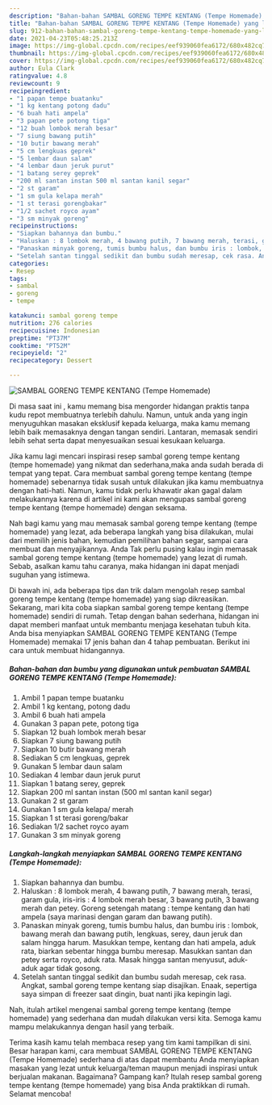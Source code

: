```yaml
---
description: "Bahan-bahan SAMBAL GORENG TEMPE KENTANG (Tempe Homemade) yang lezat Untuk Jualan"
title: "Bahan-bahan SAMBAL GORENG TEMPE KENTANG (Tempe Homemade) yang lezat Untuk Jualan"
slug: 912-bahan-bahan-sambal-goreng-tempe-kentang-tempe-homemade-yang-lezat-untuk-jualan
date: 2021-04-23T05:48:25.213Z
image: https://img-global.cpcdn.com/recipes/eef939060fea6172/680x482cq70/sambal-goreng-tempe-kentang-tempe-homemade-foto-resep-utama.jpg
thumbnail: https://img-global.cpcdn.com/recipes/eef939060fea6172/680x482cq70/sambal-goreng-tempe-kentang-tempe-homemade-foto-resep-utama.jpg
cover: https://img-global.cpcdn.com/recipes/eef939060fea6172/680x482cq70/sambal-goreng-tempe-kentang-tempe-homemade-foto-resep-utama.jpg
author: Eula Clark
ratingvalue: 4.8
reviewcount: 9
recipeingredient:
- "1 papan tempe buatanku"
- "1 kg kentang potong dadu"
- "6 buah hati ampela"
- "3 papan pete potong tiga"
- "12 buah lombok merah besar"
- "7 siung bawang putih"
- "10 butir bawang merah"
- "5 cm lengkuas geprek"
- "5 lembar daun salam"
- "4 lembar daun jeruk purut"
- "1 batang serey geprek"
- "200 ml santan instan 500 ml santan kanil segar"
- "2 st garam"
- "1 sm gula kelapa merah"
- "1 st terasi gorengbakar"
- "1/2 sachet royco ayam"
- "3 sm minyak goreng"
recipeinstructions:
- "Siapkan bahannya dan bumbu."
- "Haluskan : 8 lombok merah, 4 bawang putih, 7 bawang merah, terasi, garam gula, iris-iris : 4 lombok merah besar, 3 bawang putih, 3 bawang merah dan petey. Goreng setengah matang : tempe kentang dan hati ampela (saya marinasi dengan garam dan bawang putih)."
- "Panaskan minyak goreng, tumis bumbu halus, dan bumbu iris : lombok, bawang merah dan bawang putih, lengkuas, serey, daun jeruk dan salam hingga harum. Masukkan tempe, kentang dan hati ampela, aduk rata, biarkan sebentar hingga bumbu meresap. Masukkan santan dan petey serta royco, aduk rata. Masak hingga santan menyusut, aduk-aduk agar tidak gosong."
- "Setelah santan tinggal sedikit dan bumbu sudah meresap, cek rasa. Angkat, sambal goreng tempe kentang siap disajikan. Enaak, sepertiga saya simpan di freezer saat dingin, buat nanti jika kepingin lagi."
categories:
- Resep
tags:
- sambal
- goreng
- tempe

katakunci: sambal goreng tempe 
nutrition: 276 calories
recipecuisine: Indonesian
preptime: "PT37M"
cooktime: "PT52M"
recipeyield: "2"
recipecategory: Dessert

---
```



![SAMBAL GORENG TEMPE KENTANG (Tempe Homemade)](https://img-global.cpcdn.com/recipes/eef939060fea6172/680x482cq70/sambal-goreng-tempe-kentang-tempe-homemade-foto-resep-utama.jpg)

Di masa  saat ini , kamu memang bisa mengorder hidangan praktis tanpa kudu repot membuatnya terlebih dahulu. Namun, untuk anda yang ingin menyuguhkan masakan eksklusif kepada keluarga, maka kamu memang lebih baik memasaknya dengan tangan sendiri. Lantaran, memasak sendiri lebih sehat serta dapat menyesuaikan sesuai kesukaan keluarga.

Jika kamu lagi mencari inspirasi resep sambal goreng tempe kentang (tempe homemade) yang nikmat dan sederhana,maka anda sudah berada di tempat yang tepat. Cara membuat sambal goreng tempe kentang (tempe homemade)  sebenarnya tidak susah untuk dilakukan jika kamu membuatnya dengan hati-hati. Namun, kamu tidak perlu khawatir akan gagal dalam melakukannya 
karena di artikel ini kami akan mengupas sambal goreng tempe kentang (tempe homemade) dengan seksama.  



Nah bagi kamu yang mau memasak sambal goreng tempe kentang (tempe homemade) yang lezat, ada beberapa langkah yang bisa dilakukan, mulai dari memilih jenis bahan, kemudian pemilihan bahan segar, sampai cara membuat dan menyajikannya. Anda Tak perlu pusing kalau ingin memasak sambal goreng tempe kentang (tempe homemade) yang lezat di rumah. Sebab, asalkan kamu  tahu caranya, maka hidangan ini dapat menjadi suguhan yang istimewa.

Di bawah ini, ada beberapa tips dan trik dalam mengolah resep sambal goreng tempe kentang (tempe homemade) yang siap dikreasikan. Sekarang, mari kita coba siapkan sambal goreng tempe kentang (tempe homemade) sendiri di rumah. Tetap dengan bahan sederhana, hidangan ini dapat memberi manfaat untuk membantu menjaga kesehatan tubuh kita. Anda bisa menyiapkan SAMBAL GORENG TEMPE KENTANG (Tempe Homemade) memakai 17 jenis bahan dan 4 tahap pembuatan. Berikut ini cara untuk membuat hidangannya.

<!--inarticleads1-->

##### Bahan-bahan dan bumbu yang digunakan untuk pembuatan SAMBAL GORENG TEMPE KENTANG (Tempe Homemade):

1. Ambil 1 papan tempe buatanku
1. Ambil 1 kg kentang, potong dadu
1. Ambil 6 buah hati ampela
1. Gunakan 3 papan pete, potong tiga
1. Siapkan 12 buah lombok merah besar
1. Siapkan 7 siung bawang putih
1. Siapkan 10 butir bawang merah
1. Sediakan 5 cm lengkuas, geprek
1. Gunakan 5 lembar daun salam
1. Sediakan 4 lembar daun jeruk purut
1. Siapkan 1 batang serey, geprek
1. Siapkan 200 ml santan instan (500 ml santan kanil segar)
1. Gunakan 2 st garam
1. Gunakan 1 sm gula kelapa/ merah
1. Siapkan 1 st terasi goreng/bakar
1. Sediakan 1/2 sachet royco ayam
1. Gunakan 3 sm minyak goreng




<!--inarticleads2-->

##### Langkah-langkah menyiapkan SAMBAL GORENG TEMPE KENTANG (Tempe Homemade):

1. Siapkan bahannya dan bumbu.
1. Haluskan : 8 lombok merah, 4 bawang putih, 7 bawang merah, terasi, garam gula, iris-iris : 4 lombok merah besar, 3 bawang putih, 3 bawang merah dan petey. Goreng setengah matang : tempe kentang dan hati ampela (saya marinasi dengan garam dan bawang putih).
1. Panaskan minyak goreng, tumis bumbu halus, dan bumbu iris : lombok, bawang merah dan bawang putih, lengkuas, serey, daun jeruk dan salam hingga harum. Masukkan tempe, kentang dan hati ampela, aduk rata, biarkan sebentar hingga bumbu meresap. Masukkan santan dan petey serta royco, aduk rata. Masak hingga santan menyusut, aduk-aduk agar tidak gosong.
1. Setelah santan tinggal sedikit dan bumbu sudah meresap, cek rasa. Angkat, sambal goreng tempe kentang siap disajikan. Enaak, sepertiga saya simpan di freezer saat dingin, buat nanti jika kepingin lagi.




Nah, itulah artikel mengenai  sambal goreng tempe kentang (tempe homemade)  yang sederhana dan mudah dilakukan versi kita. Semoga kamu mampu melakukannya dengan hasil yang terbaik. 

Terima kasih kamu telah membaca resep yang tim kami tampilkan di sini. Besar harapan kami, cara membuat  SAMBAL GORENG TEMPE KENTANG (Tempe Homemade) sederhana di atas dapat membantu Anda menyiapkan masakan yang lezat untuk keluarga/teman maupun menjadi inspirasi untuk berjualan makanan. Bagaimana? Gampang kan? Itulah resep sambal goreng tempe kentang (tempe homemade) yang bisa Anda praktikkan di rumah. Selamat mencoba!

